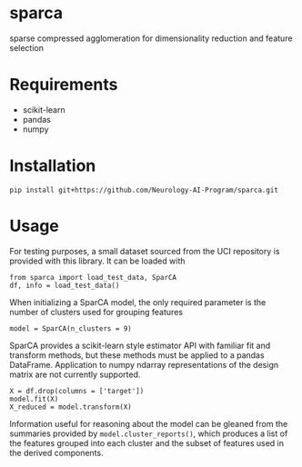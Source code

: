 # sparca
sparse compressed agglomeration for dimensionality reduction and feature selection

# Requirements
* scikit-learn
* pandas
* numpy

# Installation
```
pip install git+https://github.com/Neurology-AI-Program/sparca.git
```

# Usage
For testing purposes,
a small dataset sourced from the UCI repository is provided with this library.  It can be loaded with<br>
 ```
 from sparca import load_test_data, SparCA
 df, info = load_test_data()
 ```
 When initializing a SparCA model, the only required parameter is the number of clusters used for grouping features<br>
 ```
 model = SparCA(n_clusters = 9)
 ```
SparCA provides a scikit-learn style estimator API with familiar fit and transform methods, but these methods must be applied to a pandas DataFrame.  Application to numpy ndarray representations of the design matrix are not currently supported.<br>
```
X = df.drop(columns = ['target'])
model.fit(X)
X_reduced = model.transform(X)
```
Information useful for reasoning about the model can be gleaned from the summaries provided by `model.cluster_reports()`, which produces a list of the features grouped into each cluster and the subset of features used in the derived components.

